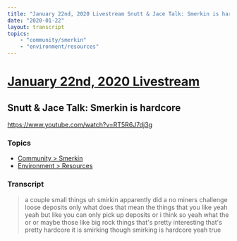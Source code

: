 ```yaml
---
title: "January 22nd, 2020 Livestream Snutt & Jace Talk: Smerkin is hardcore"
date: "2020-01-22"
layout: transcript
topics:
    - "community/smerkin"
    - "environment/resources"
---
```

# [January 22nd, 2020 Livestream](../2020-01-22.md)
## Snutt & Jace Talk: Smerkin is hardcore
https://www.youtube.com/watch?v=RT5R6J7dj3g

### Topics
* [Community > Smerkin](../topics/community/smerkin.md)
* [Environment > Resources](../topics/environment/resources.md)

### Transcript

> a couple small things uh smirkin apparently did a no miners challenge loose deposits only what does that mean the things that you like yeah yeah but like you can only pick up deposits or i think so yeah what the or or maybe those like big rock things that's pretty interesting that's pretty hardcore it is smirking though smirking is hardcore yeah true
